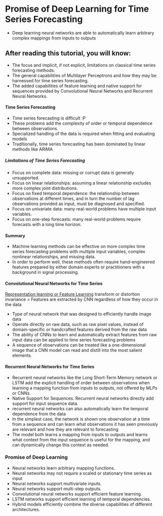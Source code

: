 # Promise of Deep Learning for Time Series Forecasting
- Deep learning neural networks are able to automatically learn arbitrary complex mappings from
inputs to outputs

## After reading this tutorial, you will know:
- The focus and implicit, if not explicit, limitations on classical time series forecasting
methods.
- The general capabilities of Multilayer Perceptrons and how they may be harnessed for
time series forecasting.
- The added capabilities of feature learning and native support for sequences provided by
Convolutional Neural Networks and Recurrent Neural Networks.

#### Time Series Forecasting
- Time series forecasting is difficult :P
- These problems add the complexity of order or temporal dependence between observations
- Specialized handling of the data is required when fitting and evaluating models
- Traditionally, time series forecasting has been dominated by linear methods like ARIMA

##### Limitations of Time Series Forecasting
- Focus on complete data: missing or corrupt data is generally unsupported.
- Focus on linear relationships: assuming a linear relationship excludes more complex
joint distributions.
- Focus on fixed temporal dependence: the relationship between observations at
different times, and in turn the number of lag observations provided as input, must be
diagnosed and specified.
- Focus on univariate data: many real-world problems have multiple input variables.
- Focus on one-step forecasts: many real-world problems require forecasts with a long
time horizon.

#### Summary
- Machine learning methods can be effective on more complex time series forecasting problems
with multiple input variables, complex nonlinear relationships, and missing data. 
- In order to perform well, these methods often require hand-engineered features prepared by either domain
experts or practitioners with a background in signal processing.


#### Convolutional Neural Networks for Time Series
[Representation learning or Feature Learning](https://g.co/kgs/cVrnNt)
transform or distortion invariance = Features are extracted by CNN regardless of how they occur in the data

- Type of neural network that was designed to efficiently handle image data
- Operate directly on raw data, such as raw pixel values, instead of domain-specific or handcrafted features derived from the raw data
- The ability of CNNs to learn and automatically extract features from raw input data can be applied to time series forecasting problems
- A sequence of observations can be treated like a one-dimensional image that a CNN model can read and distill into the most salient elements.

#### Recurrent Neural Networks for Time Series
- Recurrent neural networks like the Long Short-Term Memory network or LSTM add the explicit
handling of order between observations when learning a mapping function from inputs to outputs,
not offered by MLPs or CNNs.
- Native Support for Sequences. Recurrent neural networks directly add support for
input sequence data.
- recurrent neural networks can also automatically learn the temporal dependence from the data
- In the simplest case, the network is shown one observation at a time from a sequence and
can learn what observations it has seen previously are relevant and how they are relevant to
forecasting
- The model both learns a mapping from inputs to outputs and learns what context
from the input sequence is useful for the mapping, and can dynamically change this context as
needed.


### Promise of Deep Learning
- Neural networks learn arbitrary mapping functions.
- Neural networks may not require a scaled or stationary time series as input
- Neural networks support multivariate inputs.
- Neural networks support multi-step outputs.
- Convolutional neural networks support efficient feature learning.
- LSTM networks support efficient learning of temporal dependencies.
- Hybrid models efficiently combine the diverse capabilities of different architectures.
